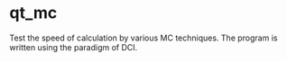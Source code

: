 qt_mc
=====

Test the speed of calculation by various MС techniques.
The program is written using the paradigm of DCI.
